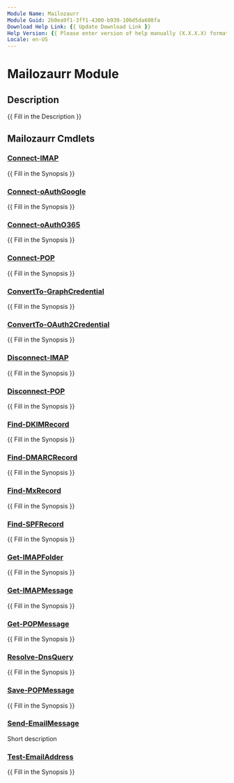 ```yaml
---
Module Name: Mailozaurr
Module Guid: 2b0ea9f1-3ff1-4300-b939-106d5da608fa
Download Help Link: {{ Update Download Link }}
Help Version: {{ Please enter version of help manually (X.X.X.X) format }}
Locale: en-US
---
```


# Mailozaurr Module
## Description
{{ Fill in the Description }}

## Mailozaurr Cmdlets
### [Connect-IMAP](Connect-IMAP.md)
{{ Fill in the Synopsis }}

### [Connect-oAuthGoogle](Connect-oAuthGoogle.md)
{{ Fill in the Synopsis }}

### [Connect-oAuthO365](Connect-oAuthO365.md)
{{ Fill in the Synopsis }}

### [Connect-POP](Connect-POP.md)
{{ Fill in the Synopsis }}

### [ConvertTo-GraphCredential](ConvertTo-GraphCredential.md)
{{ Fill in the Synopsis }}

### [ConvertTo-OAuth2Credential](ConvertTo-OAuth2Credential.md)
{{ Fill in the Synopsis }}

### [Disconnect-IMAP](Disconnect-IMAP.md)
{{ Fill in the Synopsis }}

### [Disconnect-POP](Disconnect-POP.md)
{{ Fill in the Synopsis }}

### [Find-DKIMRecord](Find-DKIMRecord.md)
{{ Fill in the Synopsis }}

### [Find-DMARCRecord](Find-DMARCRecord.md)
{{ Fill in the Synopsis }}

### [Find-MxRecord](Find-MxRecord.md)
{{ Fill in the Synopsis }}

### [Find-SPFRecord](Find-SPFRecord.md)
{{ Fill in the Synopsis }}

### [Get-IMAPFolder](Get-IMAPFolder.md)
{{ Fill in the Synopsis }}

### [Get-IMAPMessage](Get-IMAPMessage.md)
{{ Fill in the Synopsis }}

### [Get-POPMessage](Get-POPMessage.md)
{{ Fill in the Synopsis }}

### [Resolve-DnsQuery](Resolve-DnsQuery.md)
{{ Fill in the Synopsis }}

### [Save-POPMessage](Save-POPMessage.md)
{{ Fill in the Synopsis }}

### [Send-EmailMessage](Send-EmailMessage.md)
Short description

### [Test-EmailAddress](Test-EmailAddress.md)
{{ Fill in the Synopsis }}

